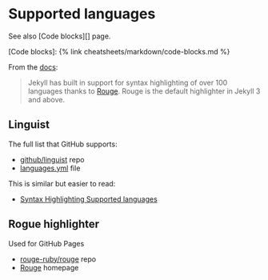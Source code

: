 # Supported languages

See also [Code blocks][] page.

[Code blocks]: {% link cheatsheets/markdown/code-blocks.md %}

From the [docs](https://jekyllrb.com/docs/liquid/tags/):

> Jekyll has built in support for syntax highlighting of over 100 languages thanks to [Rouge](https://rouge.jneen.net/). Rouge is the default highlighter in Jekyll 3 and above.


## Linguist

The full list that GitHub supports:

- [github/linguist](https://github.com/github/linguist) repo
- [languages.yml](https://github.com/github/linguist/blob/master/lib/linguist/languages.yml) file

This is similar but easier to read:

- [Syntax Highlighting Supported languages](https://github.com/HappenApps/Quiver/wiki/Syntax-Highlighting-Supported-Languages)


## Rogue highlighter

Used for GitHub Pages

- [rouge-ruby/rouge](https://github.com/rouge-ruby/rouge) repo
- [Rouge](https://rouge.jneen.net/) homepage
